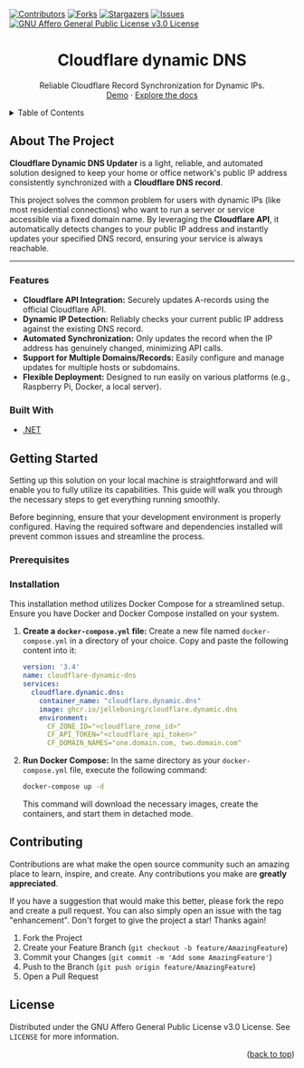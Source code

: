 <div id="top"></div>

<!-- Readme template from https://github.com/othneildrew/Best-README-Template -->

<!-- PROJECT SHIELDS -->
<!--
*** I'm using markdown "reference style" links for readability.
*** Reference links are enclosed in brackets [ ] instead of parentheses ( ).
*** See the bottom of this document for the declaration of the reference variables
*** for contributors-url, forks-url, etc. This is an optional, concise syntax you may use.
*** https://www.markdownguide.org/basic-syntax/#reference-style-links
-->

[![Contributors][contributors-shield]][contributors-url]
[![Forks][forks-shield]][forks-url]
[![Stargazers][stars-shield]][stars-url]
[![Issues][issues-shield]][issues-url]
[![GNU Affero General Public License v3.0 License][license-shield]][license-url]



<div align="center">

<h1 align="center">Cloudflare dynamic DNS</h3>

  <p align="center">
    Reliable Cloudflare Record Synchronization for Dynamic IPs.
    <br />
    <a href="https://JelleBuning/cloudflare-dynamic-dns/not_found">Demo</a>
    ·
    <a href="https://github.com/JelleBuning/cloudflare-dynamic-dns/wiki">Explore the docs</a>
  </p>
</div>



<!-- TABLE OF CONTENTS -->
<details>
  <summary>Table of Contents</summary>
  <ol>
    <li>
      <a href="#about-the-project">About The Project</a>
      <ul>
        <li><a href="#features">Features</a></li>
        <li><a href="#built-with">Built With</a></li>
      </ul>
    </li>
    <li>
      <a href="#getting-started">Getting Started</a>
      <ul>
        <li><a href="#prerequisites">Prerequisites</a></li>
        <li><a href="#installation">Installation</a></li>
      </ul>
    </li>
    <li><a href="#contributing">Contributing</a></li>
    <li><a href="#license">License</a></li>
  </ol>
</details>



<!-- ABOUT THE PROJECT -->
## About The Project
**Cloudflare Dynamic DNS Updater** is a light, reliable, and automated solution designed to keep your home or office network's public IP address consistently synchronized with a **Cloudflare DNS record**.

This project solves the common problem for users with dynamic IPs (like most residential connections) who want to run a server or service accessible via a fixed domain name. By leveraging the **Cloudflare API**, it automatically detects changes to your public IP address and instantly updates your specified DNS record, ensuring your service is always reachable.

---

### Features
- **Cloudflare API Integration:** Securely updates A-records using the official Cloudflare API.
- **Dynamic IP Detection:** Reliably checks your current public IP address against the existing DNS record.
- **Automated Synchronization:** Only updates the record when the IP address has genuinely changed, minimizing API calls.
- **Support for Multiple Domains/Records:** Easily configure and manage updates for multiple hosts or subdomains.
- **Flexible Deployment:** Designed to run easily on various platforms (e.g., Raspberry Pi, Docker, a local server).


### Built With

* [.NET](https://dotnet.microsoft.com/en-us/)


<!-- GETTING STARTED -->
## Getting Started
Setting up this solution on your local machine is straightforward and will enable you to fully utilize its capabilities. This guide will walk you through the necessary steps to get everything running smoothly.

Before beginning, ensure that your development environment is properly configured. Having the required software and dependencies installed will prevent common issues and streamline the process.

### Prerequisites

### Installation
This installation method utilizes Docker Compose for a streamlined setup. Ensure you have Docker and Docker Compose installed on your system.

1.  **Create a `docker-compose.yml` file:**
    Create a new file named `docker-compose.yml` in a directory of your choice. Copy and paste the following content into it:

    ```yaml
    version: '3.4'
    name: cloudflare-dynamic-dns
    services:
      cloudflare.dynamic.dns:
        container_name: "cloudflare.dynamic.dns"
        image: ghcr.io/jellebuning/cloudflare.dynamic.dns
        environment:
          CF_ZONE_ID="<cloudflare_zone_id>"
          CF_API_TOKEN="<cloudflare_api_token>"
          CF_DOMAIN_NAMES="one.domain.com, two.domain.com"

    ```

2.  **Run Docker Compose:**
    In the same directory as your `docker-compose.yml` file, execute the following command:

    ```bash
    docker-compose up -d
    ```

    This command will download the necessary images, create the containers, and start them in detached mode.

<!-- CONTRIBUTING -->
## Contributing

Contributions are what make the open source community such an amazing place to learn, inspire, and create. Any contributions you make are **greatly appreciated**.

If you have a suggestion that would make this better, please fork the repo and create a pull request. You can also simply open an issue with the tag "enhancement".
Don't forget to give the project a star! Thanks again!

1. Fork the Project
2. Create your Feature Branch (`git checkout -b feature/AmazingFeature`)
3. Commit your Changes (`git commit -m 'Add some AmazingFeature'`)
4. Push to the Branch (`git push origin feature/AmazingFeature`)
5. Open a Pull Request


<!-- LICENSE -->
## License
Distributed under the GNU Affero General Public License v3.0 License. See `LICENSE` for more information.


<p align="right">(<a href="#top">back to top</a>)</p>



<!-- MARKDOWN LINKS & IMAGES -->
<!-- https://www.markdownguide.org/basic-syntax/#reference-style-links -->
[contributors-shield]: https://img.shields.io/github/contributors/JelleBuning/cloudflare-dynamic-dns.svg?style=for-the-badge
[contributors-url]: https://github.com/JelleBuning/cloudflare-dynamic-dns/graphs/contributors
[forks-shield]: https://img.shields.io/github/forks/JelleBuning/cloudflare-dynamic-dns.svg?style=for-the-badge
[forks-url]: https://github.com/JelleBuning/cloudflare-dynamic-dns/network/members
[stars-shield]: https://img.shields.io/github/stars/JelleBuning/cloudflare-dynamic-dns.svg?style=for-the-badge
[stars-url]: https://github.com/JelleBuning/cloudflare-dynamic-dns/stargazers
[issues-shield]: https://img.shields.io/github/issues/JelleBuning/cloudflare-dynamic-dns.svg?style=for-the-badge
[issues-url]: https://github.com/JelleBuning/cloudflare-dynamic-dns/issues
[license-shield]: https://img.shields.io/github/license/JelleBuning/cloudflare-dynamic-dns.svg?style=for-the-badge
[license-url]: https://github.com/JelleBuning/cloudflare-dynamic-dns/blob/master/LICENSE
